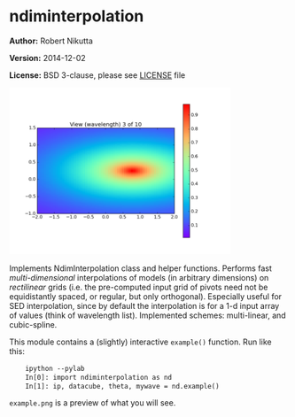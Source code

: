 ndiminterpolation
=================

**Author:** Robert Nikutta

**Version:** 2014-12-02

**License:** BSD 3-clause, please see [LICENSE](./LICENSE) file

<img src="./example.png" alt="image" width="400px">

Implements NdimInterpolation class and helper functions. Performs fast
*multi-dimensional* interpolations of models (in arbitrary dimensions)
on *rectilinear* grids (i.e. the pre-computed input grid of pivots
need not be equidistantly spaced, or regular, but only
orthogonal). Especially useful for SED interpolation, since by default
the interpolation is for a 1-d input array of values (think of
wavelength list). Implemented schemes: multi-linear, and cubic-spline.

This module contains a (slightly) interactive `example()`
function. Run like this:

```
    ipython --pylab
    In[0]: import ndiminterpolation as nd
    In[1]: ip, datacube, theta, mywave = nd.example()
````

`example.png` is a preview of what you will see.
